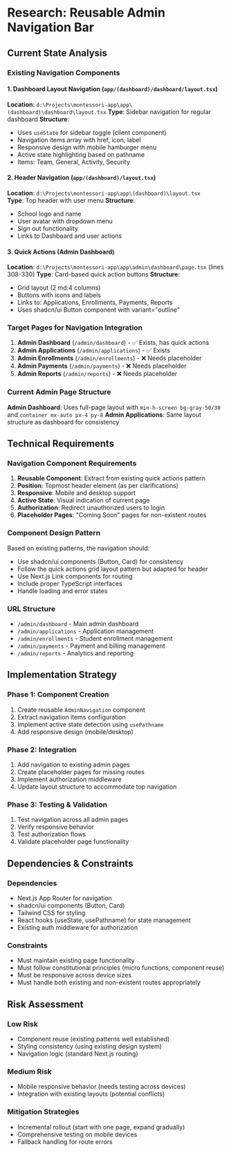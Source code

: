 # Research: Reusable Admin Navigation Bar

## Current State Analysis

### Existing Navigation Components

#### 1. Dashboard Layout Navigation (`app/(dashboard)/dashboard/layout.tsx`)
**Location**: `d:\Projects\montessori-app\app\(dashboard)\dashboard\layout.tsx`
**Type**: Sidebar navigation for regular dashboard
**Structure**:
- Uses `useState` for sidebar toggle (client component)
- Navigation items array with href, icon, label
- Responsive design with mobile hamburger menu
- Active state highlighting based on pathname
- Items: Team, General, Activity, Security

#### 2. Header Navigation (`app/(dashboard)/layout.tsx`)
**Location**: `d:\Projects\montessori-app\app\(dashboard)\layout.tsx`  
**Type**: Top header with user menu
**Structure**:
- School logo and name
- User avatar with dropdown menu
- Sign out functionality
- Links to Dashboard and user actions

#### 3. Quick Actions (Admin Dashboard)
**Location**: `d:\Projects\montessori-app\app\admin\dashboard\page.tsx` (lines 308-330)
**Type**: Card-based quick action buttons
**Structure**:
- Grid layout (2 md:4 columns)
- Buttons with icons and labels
- Links to: Applications, Enrollments, Payments, Reports
- Uses shadcn/ui Button component with variant="outline"

### Target Pages for Navigation Integration

1. **Admin Dashboard** (`/admin/dashboard`) - ✅ Exists, has quick actions
2. **Admin Applications** (`/admin/applications`) - ✅ Exists 
3. **Admin Enrollments** (`/admin/enrollments`) - ❌ Needs placeholder
4. **Admin Payments** (`/admin/payments`) - ❌ Needs placeholder  
5. **Admin Reports** (`/admin/reports`) - ❌ Needs placeholder

### Current Admin Page Structure

**Admin Dashboard**: Uses full-page layout with `min-h-screen bg-gray-50/30` and `container mx-auto px-4 py-8`
**Admin Applications**: Same layout structure as dashboard for consistency

## Technical Requirements

### Navigation Component Requirements
1. **Reusable Component**: Extract from existing quick actions pattern
2. **Position**: Topmost header element (as per clarifications)
3. **Responsive**: Mobile and desktop support
4. **Active State**: Visual indication of current page
5. **Authorization**: Redirect unauthorized users to login
6. **Placeholder Pages**: "Coming Soon" pages for non-existent routes

### Component Design Pattern
Based on existing patterns, the navigation should:
- Use shadcn/ui components (Button, Card) for consistency
- Follow the quick actions grid layout pattern but adapted for header
- Use Next.js Link components for routing
- Include proper TypeScript interfaces
- Handle loading and error states

### URL Structure
- `/admin/dashboard` - Main admin dashboard
- `/admin/applications` - Application management
- `/admin/enrollments` - Student enrollment management  
- `/admin/payments` - Payment and billing management
- `/admin/reports` - Analytics and reporting

## Implementation Strategy

### Phase 1: Component Creation
1. Create reusable `AdminNavigation` component
2. Extract navigation items configuration
3. Implement active state detection using `usePathname`
4. Add responsive design (mobile/desktop)

### Phase 2: Integration  
1. Add navigation to existing admin pages
2. Create placeholder pages for missing routes
3. Implement authorization middleware
4. Update layout structure to accommodate top navigation

### Phase 3: Testing & Validation
1. Test navigation across all admin pages
2. Verify responsive behavior
3. Test authorization flows
4. Validate placeholder page functionality

## Dependencies & Constraints

### Dependencies
- Next.js App Router for navigation
- shadcn/ui components (Button, Card) 
- Tailwind CSS for styling
- React hooks (useState, usePathname) for state management
- Existing auth middleware for authorization

### Constraints
- Must maintain existing page functionality
- Must follow constitutional principles (micro functions, component reuse)
- Must be responsive across device sizes
- Must handle both existing and non-existent routes appropriately

## Risk Assessment

### Low Risk
- Component reuse (existing patterns well established)
- Styling consistency (using existing design system)
- Navigation logic (standard Next.js routing)

### Medium Risk  
- Mobile responsive behavior (needs testing across devices)
- Integration with existing layouts (potential conflicts)

### Mitigation Strategies
- Incremental rollout (start with one page, expand gradually)
- Comprehensive testing on mobile devices
- Fallback handling for route errors